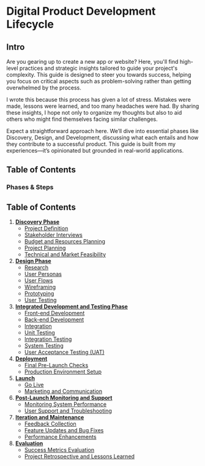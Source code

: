 # Digital Product Development Lifecycle

## Intro

Are you gearing up to create a new app or website? Here, you'll find high-level practices and strategic insights tailored to guide your project's complexity. This guide is designed to steer you towards success, helping you focus on critical aspects such as problem-solving rather than getting overwhelmed by the process.

I wrote this because this process has given a lot of stress. Mistakes were made, lessons were learned, and too many headaches were had. By sharing these insights, I hope not only to organize my thoughts but also to aid others who might find themselves facing similar challenges.

Expect a straightforward approach here. We’ll dive into essential phases like Discovery, Design, and Development, discussing what each entails and how they contribute to a successful product. This guide is built from my experiences—it’s opinionated but grounded in real-world applications.

## Table of Contents

### Phases & Steps

## Table of Contents

1. **[Discovery Phase](./01-Discovery-Phase.md)**
   - [Project Definition](./01-Discovery-Phase.md#project-definition)
   - [Stakeholder Interviews](./01-Discovery-Phase.md#stakeholder-interviews)
   - [Budget and Resources Planning](./01-Discovery-Phase.md#budget-and-resources-planning)
   - [Project Planning](./01-Discovery-Phase.md#project-planning)
   - [Technical and Market Feasibility](./01-Discovery-Phase.md#technical-and-market-feasibility)
2. **[Design Phase](./02-Design-Phase.md)**
   - [Research](./02-Design-Phase.md#research)
   - [User Personas](./02-Design-Phase.md#user-personas)
   - [User Flows](./02-Design-Phase.md#user-flows)
   - [Wireframing](./02-Design-Phase.md#wireframing)
   - [Prototyping](./02-Design-Phase.md#prototyping)
   - [User Testing](./02-Design-Phase.md#user-testing)
3. **[Integrated Development and Testing Phase](./03-Integrated-Development-and-Testing-Phase.md)**
   - [Front-end Development](./03-Integrated-Development-and-Testing-Phase.md#front-end-development)
   - [Back-end Development](./03-Integrated-Development-and-Testing-Phase.md#back-end-development)
   - [Integration](./03-Integrated-Development-and-Testing-Phase.md#integration)
   - [Unit Testing](./03-Integrated-Development-and-Testing-Phase.md#unit-testing)
   - [Integration Testing](./03-Integrated-Development-and-Testing-Phase.md#integration-testing)
   - [System Testing](./03-Integrated-Development-and-Testing-Phase.md#system-testing)
   - [User Acceptance Testing (UAT)](./03-Integrated-Development-and-Testing-Phase.md#user-acceptance-testing-uat)
4. **[Deployment](./04-Deployment.md)**
   - [Final Pre-Launch Checks](./04-Deployment.md#final-pre-launch-checks)
   - [Production Environment Setup](./04-Deployment.md#production-environment-setup)
5. **[Launch](./05-Launch.md)**
   - [Go Live](./05-Launch.md#go-live)
   - [Marketing and Communication](./05-Launch.md#marketing-and-communication)
6. **[Post-Launch Monitoring and Support](./06-Post-Launch-Monitoring-and-Support.md)**
   - [Monitoring System Performance](./06-Post-Launch-Monitoring-and-Support.md#monitoring-system-performance)
   - [User Support and Troubleshooting](./06-Post-Launch-Monitoring-and-Support.md#user-support-and-troubleshooting)
7. **[Iteration and Maintenance](./07-Iteration-and-Maintenance.md)**
   - [Feedback Collection](./07-Iteration-and-Maintenance.md#feedback-collection)
   - [Feature Updates and Bug Fixes](./07-Iteration-and-Maintenance.md#feature-updates-and-bug-fixes)
   - [Performance Enhancements](./07-Iteration-and-Maintenance.md#performance-enhancements)
8. **[Evaluation](./08-Evaluation.md)**
   - [Success Metrics Evaluation](./08-Evaluation.md#success-metrics-evaluation)
   - [Project Retrospective and Lessons Learned](./08-Evaluation.md#project-retrospective-and-lessons-learned)



[^1]:**Vertical Slicing**: A development approach where features are divided into smaller, manageable pieces that include all application layers—from user interface to database. This method facilitates Agile practices by allowing for iterative development and testing of complete features, ensuring efficient progress, faster feedback, and high-quality outputs.
